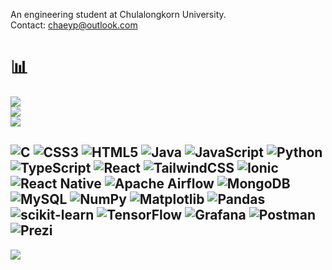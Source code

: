 An engineering student at Chulalongkorn University.<br>Contact: chaeyp@outlook.com



# 📊 
![](https://github-readme-stats.vercel.app/api?username=yoscha1&theme=dark&hide_border=false&include_all_commits=true&count_private=true)<br/>
![](https://github-readme-streak-stats.herokuapp.com/?user=yoscha1&theme=dark&hide_border=false)<br/>
![](https://github-readme-stats.vercel.app/api/top-langs/?username=yoscha1&theme=dark&hide_border=false&include_all_commits=true&count_private=true&layout=compact)

![C](https://img.shields.io/badge/c-%2300599C.svg?style=flat-square&logo=c&logoColor=white) ![CSS3](https://img.shields.io/badge/css3-%231572B6.svg?style=flat-square&logo=css3&logoColor=white) ![HTML5](https://img.shields.io/badge/html5-%23E34F26.svg?style=flat-square&logo=html5&logoColor=white) ![Java](https://img.shields.io/badge/java-%23ED8B00.svg?style=flat-square&logo=openjdk&logoColor=white) ![JavaScript](https://img.shields.io/badge/javascript-%23323330.svg?style=flat-square&logo=javascript&logoColor=%23F7DF1E) ![Python](https://img.shields.io/badge/python-3670A0?style=flat-square&logo=python&logoColor=ffdd54) ![TypeScript](https://img.shields.io/badge/typescript-%23007ACC.svg?style=flat-square&logo=typescript&logoColor=white) ![React](https://img.shields.io/badge/react-%2320232a.svg?style=flat-square&logo=react&logoColor=%2361DAFB) ![TailwindCSS](https://img.shields.io/badge/tailwindcss-%2338B2AC.svg?style=flat-square&logo=tailwind-css&logoColor=white) ![Ionic](https://img.shields.io/badge/Ionic-%233880FF.svg?style=flat-square&logo=Ionic&logoColor=white) ![React Native](https://img.shields.io/badge/react_native-%2320232a.svg?style=flat-square&logo=react&logoColor=%2361DAFB) ![Apache Airflow](https://img.shields.io/badge/Apache%20Airflow-017CEE?style=flat-square&logo=Apache%20Airflow&logoColor=white) ![MongoDB](https://img.shields.io/badge/MongoDB-%234ea94b.svg?style=flat-square&logo=mongodb&logoColor=white) ![MySQL](https://img.shields.io/badge/mysql-4479A1.svg?style=flat-square&logo=mysql&logoColor=white) ![NumPy](https://img.shields.io/badge/numpy-%23013243.svg?style=flat-square&logo=numpy&logoColor=white) ![Matplotlib](https://img.shields.io/badge/Matplotlib-%23ffffff.svg?style=flat-square&logo=Matplotlib&logoColor=black) ![Pandas](https://img.shields.io/badge/pandas-%23150458.svg?style=flat-square&logo=pandas&logoColor=white) ![scikit-learn](https://img.shields.io/badge/scikit--learn-%23F7931E.svg?style=flat-square&logo=scikit-learn&logoColor=white) ![TensorFlow](https://img.shields.io/badge/TensorFlow-%23FF6F00.svg?style=flat-square&logo=TensorFlow&logoColor=white) ![Grafana](https://img.shields.io/badge/grafana-%23F46800.svg?style=flat-square&logo=grafana&logoColor=white) ![Postman](https://img.shields.io/badge/Postman-FF6C37?style=flat-square&logo=postman&logoColor=white) ![Prezi](https://img.shields.io/badge/Prezi-%23000000.svg?style=flat-square&logo=Prezi&logoColor=white)
---
[![](https://visitcount.itsvg.in/api?id=yoscha1&icon=0&color=0)](https://visitcount.itsvg.in)

<!-- Proudly created with GPRM ( https://gprm.itsvg.in ) -->
